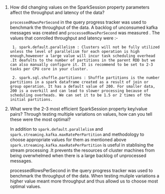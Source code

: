 1. How did changing values on the SparkSession property parameters affect the throughput and latency of the data?

    `processedRowsPerSecond` in the query progress tracker was used to benchmark the throughput of the data. A backlog of unconsumed kafka messages was created and `processedRowsPerSecond` was measured . 
     The values that conrolled throughput and latency were :-

        1. spark.default.parallelism : Clusters will not be fully utilized unless the level of parallelism for each operation is high enough,howeever a large value will incur task scheduling overhead .It deafults to the number of partitions in the parent RDD but we can also manually configure it. It is recommend to be set to 2-3 tasks per CPU core in your cluster.

        2. spark.sql.shuffle.partitions : Shuffle partitions is the number partitions in a spark dataframe created as a result of join or group operation. It has a default value of 200. For smaller data, 200 is a overkill and can lead to slower processing because of scheduling overheads. We can set it to be 1.5 or 2 times of the initial partitions.

2. What were the 2-3 most efficient SparkSession property key/value pairs? Through testing multiple variations on values, how can you tell these were the most optimal? 

    In addition to `spark.default.parallelism` and `spark.streaming.kafka.maxRatePerPartition` and methodology to choose appropriate values for them as mentioned above `spark.streaming.kafka.maxRatePerPartition` is useful in stablising the stream processing .It prevents the resources of cluster machines from being overwhelmed when there is a large backlog of unprocessed messages.

    processedRowsPerSecond in the query progress tracker was used to benchmark the throughput of the data. When testing muliple variations a higher value meant more throughput and thus allowd us to choose most optimal values.

